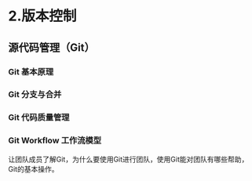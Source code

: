 # 2.版本控制

## 源代码管理（Git）
### Git 基本原理
### Git 分支与合并
### Git 代码质量管理
### Git Workflow 工作流模型

让团队成员了解Git，为什么要使用Git进行团队，使用Git能对团队有哪些帮助，
Git的基本操作。

